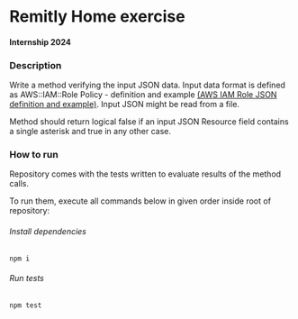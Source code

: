 # Remitly Home exercise
#### Internship 2024


### Description
Write a method verifying the input JSON data. Input data format is defined as AWS::IAM::Role Policy - definition and example [(AWS IAM Role JSON definition and example)](https://docs.aws.amazon.com/AWSCloudFormation/latest/UserGuide/aws-properties-iam-role-policy.html). Input JSON might be read from a file. 

Method should return logical false if an input JSON Resource field contains a single asterisk and true in any other case.


### How to run
Repository comes with the tests written to evaluate results of the method calls.

To run them, execute all commands below in given order inside root of repository:

###### Install dependencies
`npm i`

###### Run tests
`npm test`